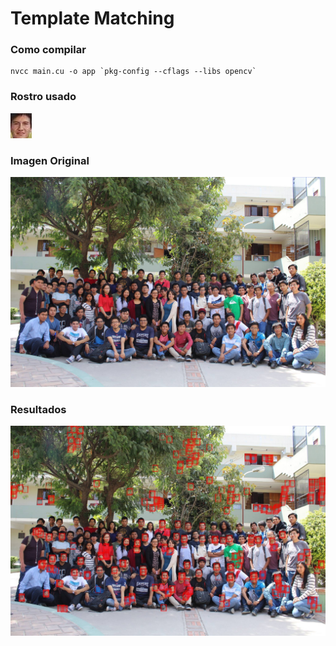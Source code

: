 # Template Matching


### Como compilar

```
nvcc main.cu -o app `pkg-config --cflags --libs opencv` 
```
### Rostro usado

![ Face for Matching](https://github.com/lehi10/TopicosEnGrafica/blob/master/Template%20Matching/face6.jpg  "Face")


### Imagen Original

![Template Matching  ](https://github.com/lehi10/TopicosEnGrafica/blob/master/Template%20Matching/img6.jpg  "Original Image")

### Resultados

![Template Matching Result ](https://github.com/lehi10/TopicosEnGrafica/blob/master/Template%20Matching/result.jpg  "Resultado")

